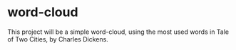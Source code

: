 # word-cloud
This project will be a simple word-cloud, using the most used words in Tale of Two Cities, by Charles Dickens.
